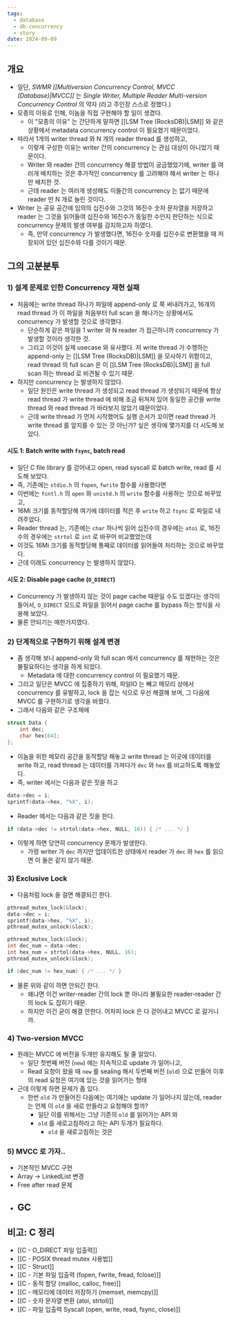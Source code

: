 ```yaml
---
tags:
  - database
  - db-concurrency
  - story
date: 2024-09-09
---
```

## 개요

- 일단, *SWMR [[Multiversion Concurrency Control, MVCC (Database)|MVCC]]* 는 *Single Writer, Multiple Reader Multi-version Concurrency Control* 의 약자 (라고 주인장 스스로 정했다.)
- 모종의 이유로 인해, 이놈을 직접 구현해야 할 일이 생겼다.
	- 이 "모종의 이유" 는 간단하게 말하면 [[LSM Tree (RocksDB)|LSM]] 와 같은 상황에서 metadata concurrency control 이 필요했기 때문이었다.
- 따라서 1개의 writer thread 와 N 개의 reader thread 를 생성하고,
	- 이렇게 구성한 이유는 writer 간의 concurrency 는 관심 대상이 아니었기 때문이다.
	- Writer 와 reader 간의 concurrency 해결 방법이 궁금했었기에, writer 를 여러개 배치하는 것은 추가적인 concurrency 를 고려해야 해서 writer 는 하나만 배치한 것.
	- 근데 reader 는 여러개 생성해도 이들간의 concurrency 는 없기 때문에 reader 만 N 개로 늘린 것이다.
- Writer 는 공유 공간에 임의의 십진수와 그것의 16진수 숫자 문자열을 저장하고 reader 는 그것을 읽어들여 십진수와 16진수가 동일한 수인지 판단하는 식으로 concurrency 문제의 발생 여부를 감지하고자 하였다.
	- 즉, 만약 concurrency 가 발생했다면, 16진수 숫자를 십진수로 변환했을 때 저장되어 있던 십진수와 다를 것이기 때문.

## 그의 고분분투

### 1) 설계 문제로 인한 Concurrency 재현 실패

- 처음에는 write thread 하나가 파일에 append-only 로 쭉 써내려가고, 16개의 read thread 가 이 파일을 처음부터 full scan 을 해나가는 상황에서도 concurrency 가 발생할 것으로 생각했다.
	- 단순하게 같은 파일을 1 writer 와 N reader 가 접근하니까 concurrency 가 발생할 것이라 생각한 것.
	- 그리고 이것이 실제 usecase 와 유사했다. 저 write thread 가 수행하는 append-only 는 [[LSM Tree (RocksDB)|LSM]] 을 모사하기 위함이고, read thread 의 full scan 은 이 [[LSM Tree (RocksDB)|LSM]] 을 full scan 하는 thread 로 비견될 수 있기 때문.
- 하지만 concurrency 는 발생하지 않았다.
	- 일단 원인은 write thread 가 생성되고 read thread 가 생성되기 때문에 항상 read thread 가 write thread 에 비해 조금 뒤쳐져 있어 동일한 공간을 write thread 와 read thread 가 바라보지 않았기 떄문이었다.
	- 근데 write thread 가 먼저 시작했어도 실행 순서가 꼬이면 read thread 가 write thread 를 앞지를 수 있는 것 아닌가? 싶은 생각에 몇가지를 더 시도해 보았다.

#### 시도 1: Batch write with `fsync`, batch read

- 일단 C file library 를 걷어내고 open, read syscall 로 batch write, read 를 시도해 보았다.
- 즉, 기존에는 `stdio.h` 의 `fopen`, `fwrite` 함수를 사용했다면
- 이번에는 `fcntl.h` 의 `open` 와 `unistd.h` 의 `write` 함수를 사용하는 것으로 바꾸었고,
- 16Mi 크기를 동적할당해 여기에 데이터를 적은 후 `write` 하고 `fsync` 로 파일로 내려주었다.
- Reader thread 는, 기존에는 `char` 하나씩 읽어 십진수의 경우에는 `atoi` 로, 16진수의 경우에는 `strtol` 로 `int` 로 바꾸어 비교했었는데
- 이것도 16Mi 크기를 동적할당해 통째로 데이터를 읽어들여 처리하는 것으로 바꾸었다.
- 근데 이래도 concurrency 는 발생하지 않았다.

#### 시도 2: Disable page cache (`O_DIRECT`)

- Concurrency 가 발생하지 않는 것이 page cache 때문일 수도 있겠다는 생각이 들어서, `O_DIRECT` 모드로 파일을 읽어서 page cache 를 bypass 하는 방식을 사용해 보았다.
- 물론 안되기는 매한가지였다.

### 2) 단계적으로 구현하기 위해 설계 변경

- 좀 생각해 보니 append-only 와 full scan 에서 concurrency 를 재현하는 것은 불필요하다는 생각을 하게 되었다.
	- Metadata 에 대한 concurrency control 이 필요했기 때문.
- 그리고 일단은 MVCC 에 집중하기 위해, 파일IO 는 빼고 메모리 상에서 concurrency 를 유발하고, lock 을 잡는 식으로 우선 해결해 보며, 그 다음에 MVCC 를 구현하기로 생각을 바꿨다.
- 그래서 다음와 같은 구조체에

```c
struct Data {
	int dec;
	char hex[64];
};
```

- 이놈을 위한 메모리 공간을 동적할당 해놓고 write thread 는 이곳에 데이터를 write 하고, read thread 는 데이터를 가져다가 `dec` 와 `hex` 를 비교하도록 해놓았다.
- 즉, writer 에서는 다음과 같은 짓을 하고

```c
data->dec = i;
sprintf(data->hex, "%X", i);
```

- Reader 에서는 다음과 같은 짓을 한다.

```c
if (data->dec != strtol(data->hex, NULL, 16)) { /* ... */ }
```

- 이렇게 하면 당연히 concurrency 문제가 발생한다.
	- 가령 writer 가 `dec` 까지만 업데이트한 상태에서 reader 가 `dec` 와 `hex` 를 읽으면 이 둘은 같지 않기 때문.

### 3) Exclusive Lock

- 다음처럼 lock 을 걸면 해결되긴 한다.

```c title="writer.c"
pthread_mutex_lock(&lock);
data->dec = i;
sprintf(data->hex, "%X", i);
pthread_mutex_unlock(&lock);
```

```c title="reader.c"
pthread_mutex_lock(&lock);
int dec_num = data->dec;
int hex_num = strtol(data->hex, NULL, 16);
pthread_mutex_unlock(&lock);

if (dec_num != hex_num) { /* ... */ }
```

- 물론 위와 같이 하면 안되긴 한다.
	- 왜냐면 이건 writer-reader 간의 lock 뿐 아니라 불필요한 reader-reader 간의 lock 도 잡히기 때문.
	- 하지만 이건 굳이 해결 안한다. 어차피 lock 은 다 걷어내고 MVCC 로 갈거니까.

### 4) Two-version MVCC

- 원래는 MVCC 에 버전을 두개만 유지해도 될 줄 알았다.
	- 일단 첫번째 버전 (`new`) 에는 지속적으로 update 가 일어나고,
	- Read 요청이 왔을 때 `new` 를 sealing 해서 두번째 버전 (`old`) 으로 만들어 이후의 read 요청은 여기에 있는 것을 읽어가는 형태
- 근데 이렇게 하면 문제가 좀 있다.
	- 한번 `old` 가 만들어진 다음에는 여기에는 update 가 일어나지 않는데, reader 는 언제 이 `old` 을 새로 만들라고 요청해야 할까?
		- 일단 이를 위해서는 그냥 기존의 `old` 를 읽어가는 API 와
		- `old` 를 새로고침하라고 하는 API 두개가 필요하다.
			- `old` 을 새로고침하는 것은

### 5) MVCC 로 가자..

- 기본적인 MVCC 구현
- Array -> LinkedList 변경
- Free after read 문제
- GC
	- 

## 비고: C 정리

- [[C - O_DIRECT 파일 입출력]]
- [[C - POSIX thread mutex 사용법]]
- [[C - Struct]]
- [[C - 기본 파일 입출력 (fopen, fwrite, fread, fclose)]]
- [[C - 동적 할당 (malloc, calloc, free)]]
- [[C - 메모리에 데이터 저장하기 (memset, memcpy)]]
- [[C - 숫자 문자열 변환 (atoi, strtol)]]
- [[C - 파일 입출력 Syscall (open, write, read, fsync, close)]]